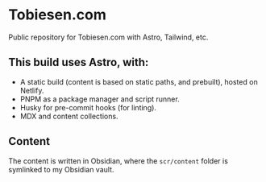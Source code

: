 # Tobiesen.com
Public repository for Tobiesen.com with Astro, Tailwind, etc.

## This build uses Astro, with:
- A static build (content is based on static paths, and prebuilt), hosted on Netlify.
- PNPM as a package manager and script runner.
- Husky for pre-commit hooks (for linting).
- MDX and content collections.

## Content
The content is written in Obsidian, where the `scr/content` folder is symlinked to my Obsidian vault.
